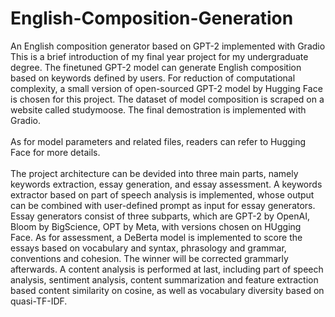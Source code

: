 # English-Composition-Generation
An English composition generator based on GPT-2 implemented with Gradio
<br>
This is a brief introduction of my final year project for my undergraduate degree. The finetuned GPT-2 model can generate English composition based on keywords defined by users. For reduction of computational complexity, a small version of open-sourced GPT-2 model by Hugging Face is chosen for this project. The dataset of model composition is scraped on a website called studymoose. The final demostration is implemented with Gradio.
<br>
<br>
As for model parameters and related files, readers can refer to Hugging Face for more details.
<br>
<br>
The project architecture can be devided into three main parts, namely keywords extraction, essay generation, and essay assessment. A keywords extractor based on part of speech analysis is implemented, whose output can be combined with user-defined prompt as input for essay generators. Essay generators consist of three subparts, which are GPT-2 by OpenAI, Bloom by BigScience, OPT by Meta, with versions chosen on HUgging Face. As for assessment, a DeBerta model is implemented to score the essays based on vocabulary and syntax, phrasology and grammar, conventions and cohesion. The winner will be corrected grammarly afterwards. A content analysis is performed at last, including part of speech analysis, sentiment analysis, content summarization and feature extraction based content similarity on cosine, as well as vocabulary diversity based on quasi-TF-IDF.
<br>
